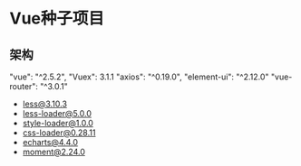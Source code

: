 # Vue种子项目

## 架构
"vue": "^2.5.2",
"Vuex": 3.1.1
"axios": "^0.19.0",
"element-ui": "^2.12.0"
"vue-router": "^3.0.1"

+ less@3.10.3
+ less-loader@5.0.0
+ style-loader@1.0.0
+ css-loader@0.28.11
+ echarts@4.4.0
+ moment@2.24.0
